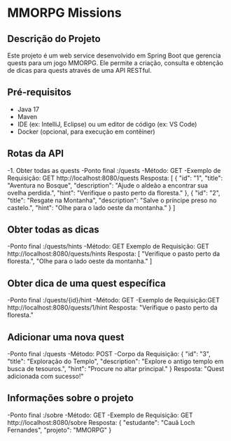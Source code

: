 # MMORPG Missions

## Descrição do Projeto
Este projeto é um web service desenvolvido em Spring Boot que gerencia quests para um jogo MMORPG. Ele permite a criação, consulta e obtenção de dicas para quests através de uma API RESTful.

## Pré-requisitos
- Java 17
- Maven
- IDE (ex: IntelliJ, Eclipse) ou um editor de código (ex: VS Code)
- Docker (opcional, para execução em contêiner)

## Rotas da API
-1. Obter todas as quests
-Ponto final :/quests
-Método: GET
-Exemplo de Requisição: GET http://localhost:8080/quests
Resposta: [
  {
    "id": "1",
    "title": "Aventura no Bosque",
    "description": "Ajude o aldeão a encontrar sua ovelha perdida.",
    "hint": "Verifique o pasto perto da floresta."
  },
  {
    "id": "2",
    "title": "Resgate na Montanha",
    "description": "Salve o príncipe preso no castelo.",
    "hint": "Olhe para o lado oeste da montanha."
  }
]

## Obter todas as dicas
-Ponto final :/quests/hints
-Método: GET
Exemplo de Requisição: GET http://localhost:8080/quests/hints
Resposta: [
  "Verifique o pasto perto da floresta.",
  "Olhe para o lado oeste da montanha."
]


## Obter dica de uma quest específica
-Ponto final :/quests/{id}/hint
-Método: GET
-Exemplo de Requisição:GET http://localhost:8080/quests/1/hint
Resposta: "Verifique o pasto perto da floresta."


## Adicionar uma nova quest
-Ponto final :/quests
-Método: POST
-Corpo da Requisição: {
  "id": "3",
  "title": "Exploração do Templo",
  "description": "Explore o antigo templo em busca de tesouros.",
  "hint": "Procure no altar principal."
}
Resposta: "Quest adicionada com sucesso!"


## Informações sobre o projeto
-Ponto final :/sobre
-Método: GET
-Exemplo de Requisição: GET http://localhost:8080/sobre
Resposta: {
  "estudante": "Cauã Loch Fernandes",
  "projeto": "MMORPG"
}




